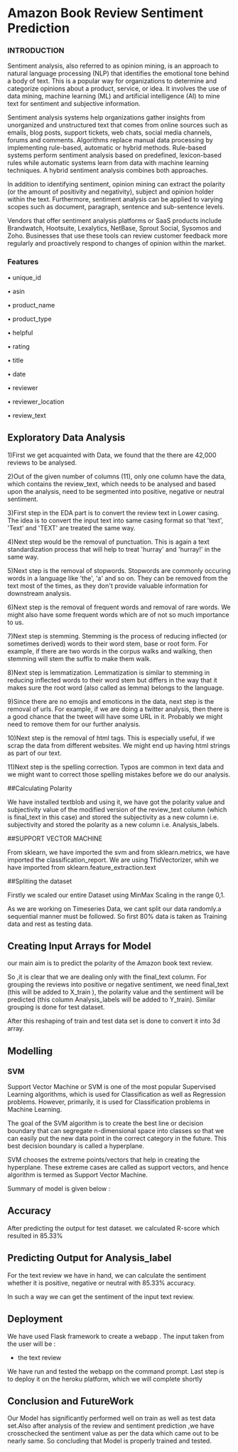 # Amazon Book Review Sentiment Prediction

### INTRODUCTION 

Sentiment analysis, also referred to as opinion mining, is an approach to natural language processing (NLP) that identifies the emotional tone behind a body of text. This is a popular way for organizations to determine and categorize opinions about a product, service, or idea. It involves the use of data mining, machine learning (ML) and artificial intelligence (AI) to mine text for sentiment and subjective information.

Sentiment analysis systems help organizations gather insights from unorganized and unstructured text that comes from online sources such as emails, blog posts, support tickets, web chats, social media channels, forums and comments. Algorithms replace manual data processing by implementing rule-based, automatic or hybrid methods. Rule-based systems perform sentiment analysis based on predefined, lexicon-based rules while automatic systems learn from data with machine learning techniques. A hybrid sentiment analysis combines both approaches.

In addition to identifying sentiment, opinion mining can extract the polarity (or the amount of positivity and negativity), subject and opinion holder within the text. Furthermore, sentiment analysis can be applied to varying scopes such as document, paragraph, sentence and sub-sentence levels.

Vendors that offer sentiment analysis platforms or SaaS products include Brandwatch, Hootsuite, Lexalytics, NetBase, Sprout Social, Sysomos and Zoho. Businesses that use these tools can review customer feedback more regularly and proactively respond to changes of opinion within the market.

### Features
• unique_id
 
• asin

• product_name

• product_type

• helpful

• rating

• title

• date 

• reviewer 

• reviewer_location 

• review_text

## Exploratory Data Analysis

1)First we get acquainted with Data, we found that the there are 42,000 reviews to be analysed. 

2)Out of the given number of columns (11), only one column have the data, which contains the review_text, which needs to be analysed and based upon the analysis, need to be segmented into positive, negative or neutral sentiment.

3)First step in the EDA part is to convert the review text in Lower casing. The idea is to convert the input text into same casing format so that 'text', 'Text' and 'TEXT' are treated the same way.

4)Next step would be the removal of punctuation. This is again a text standardization process that will help to treat 'hurray' and 'hurray!' in the same way.

5)Next step is the removal of stopwords. Stopwords are commonly occuring words in a language like 'the', 'a' and so on. They can be removed from the text most of the times, as they don't provide valuable information for downstream analysis.

6)Next step is the removal of frequent words and removal of rare words. We might also have some frequent words which are of not so much importance to us.

7)Next step is stemming. Stemming is the process of reducing inflected (or sometimes derived) words to their word stem, base or root form. For example, if there are two words in the corpus walks and walking, then stemming will stem the suffix to make them walk.

8)Next step is lemmatization. Lemmatization is similar to stemming in reducing inflected words to their word stem but differs in the way that it makes sure the root word (also called as lemma) belongs to the language.

9)Since there are no emojis and emoticons in the data, next step is the removal of urls.  For example, if we are doing a twitter analysis, then there is a good chance that the tweet will have some URL in it. Probably we might need to remove them for our further analysis.

10)Next step is the removal of html tags. This is especially useful, if we scrap the data from different websites. We might end up having html strings as part of our text.

11)Next step is the spelling correction.  Typos are common in text data and we might want to correct those spelling mistakes before we do our analysis.

##Calculating Polarity 

We have installed textblob and using it, we have got the polarity value and subjectivity value of the modified version of the review_text column (which is final_text in this case) and stored the subjectivity as a new column i.e. subjectivity and stored the polarity as a new column i.e. Analysis_labels. 

##SUPPORT VECTOR MACHINE 

From sklearn, we have imported the svm and from sklearn.metrics, we have imported the classification_report. We are using TfidVectorizer, whih we have imported from sklearn.feature_extraction.text

##Spliting the dataset

Firstly we scaled our entire Dataset using MinMax Scaling in the range 0,1.

As we are working on Timeseries Data, we cant split our data randomly.a sequential manner must be followed.
So first 80% data is taken as Training data and rest as testing data. 

## Creating Input Arrays for Model     

our main aim is to predict the polarity of the Amazon book text review.

So ,it is clear that we are dealing only with the final_text column.
For grouping the reviews into positive or negative sentiment, we need final_text (this will be added to X_train ), the polarity value and the sentiment will be predicted (this column Analysis_labels will be added to Y_train). 
Similar grouping is done for test dataset.

After this reshaping of train and test data set is done to convert it into 3d array.

## Modelling
### SVM

Support Vector Machine or SVM is one of the most popular Supervised Learning algorithms, which is used for Classification as well as Regression problems. However, primarily, it is used for Classification problems in Machine Learning.

The goal of the SVM algorithm is to create the best line or decision boundary that can segregate n-dimensional space into classes so that we can easily put the new data point in the correct category in the future. This best decision boundary is called a hyperplane.

SVM chooses the extreme points/vectors that help in creating the hyperplane. These extreme cases are called as support vectors, and hence algorithm is termed as Support Vector Machine. 

Summary of model is given below :


## Accuracy
After predicting the output for test dataset.
we calculated R-score which resulted in 85.33%

## Predicting Output for Analysis_label

For the text review we have in hand, we can calculate the sentiment whether it is positive, negative or neutral with 85.33% accuracy.


In such a way we can get the sentiment of the input text review.

## Deployment

We have used Flask framework to create a webapp .
The input taken from the user will be :
* the text review 

We have run and tested the webapp on the command prompt. 
Last step is to deploy it on the heroku platform, which we will complete shortly 



## Conclusion and FutureWork

Our Model has significantly performed well on train as well as test data set.Also after analysis of the review and sentiment prediction ,we have crosschecked the sentiment value as per the data which came out to be nearly same.
So concluding that Model is properly trained and tested.
